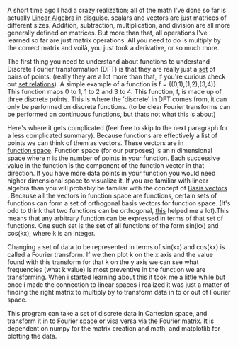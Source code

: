 <p>
	A short time ago I had a crazy realization; all of the math I've done so far is actually <a href = '#'>Linear&nbsp;Algebra</a> in disguise. scalars and vectors are just matrices of different sizes.  Addition, subtraction, multiplication, and division are all more generally defined on matrices. But more than that, all operations I've learned so far are just matrix operations. All you need to do is multiply by the correct matrix and voilà, you just took a derivative, or so much more.
</p>
<p> 
	The first thing you need to understand about functions to understand Discrete Fourier transformation (DFT) is that they are really just a <a href = 'http://en.wikipedia.org/wiki/Set_theory'>set</a> of pairs of points. (really they are a lot more than that, if you're curious check out <a href = 'http://en.wikibooks.org/wiki/Set_Theory/Relations'>set&nbsp;relations</a>). A simple example of a function is f = {(0,1),(1,2),(3,4)}. This function maps 0 to 1, 1 to 2 and 3 to 4. This function, f, is made up of three discrete points. This is where the 'discrete' in DFT comes from, it can only be performed on discrete functions. (to be clear Fourier transforms can be performed on continuous functions, but thats not what this is about)
</p>
<p>
	Here's where it gets complicated (feel free to skip to the next paragraph for a less complicated summary). Because functions are effectively a list of points we can think of them as vectors. These vectors are in <a href = 'http://en.wikipedia.org/wiki/Function_space'>function&nbsp;space</a>. Function space (for our purposes) is an n dimensional space where n is the number of points in your function. Each successive value in the function is the component of the function vector in that direction. If you have more data points in your function you would need higher dimensional space to visualize it. If you are familiar with linear algebra than you will probably be familiar with the concept of <a href = 'http://en.wikipedia.org/wiki/Basis_(linear_algebra)'>Basis&nbsp;vectors </a>. Because all the vectors in function space are functions, certain sets of functions can form a set of orthogonal basis vectors for function space. (It's odd to think that two functions can be orthogonal, <a href = 'http://en.wikipedia.org/wiki/Orthogonal_functions'>this</a> helped me a lot).This means that any arbitrary function can be expressed in terms of that set of functions. One such set is the set of all functions of the form sin(kx) and cos(kx), where k is an integer.
</p>
<p>
	Changing a set of data to be represented in terms of sin(kx) and cos(kx) is called a Fourier transform. If we then plot k on the x axis and the value found with this transform for that k on the y axis we can see what frequencies (what k value) is most preventive in the function we are transforming. When i started learning about this it took me a little while but once i made the connection to linear spaces i realized it was just a matter of finding the right matrix to multiply by to transform data in to or out of Fourier space.
</p>
<p>
	This program can take a set of discrete data in Cartesian space, and transform it in to Fourier space or visa versa via the Fourier matrix. It is dependent on numpy for the matrix creation and math, and matplotlib for plotting the data.
</p>